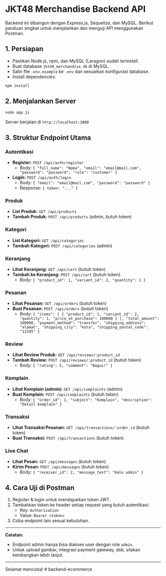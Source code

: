 # JKT48 Merchandise Backend API

Backend ini dibangun dengan Express.js, Sequelize, dan MySQL. Berikut panduan singkat untuk menjalankan dan menguji API menggunakan Postman.

## 1. Persiapan

- Pastikan Node.js, npm, dan MySQL (Laragon) sudah terinstall.
- Buat database `jkt48_merchandise_db` di MySQL.
- Salin file `.env.example` ke `.env` dan sesuaikan konfigurasi database.
- Install dependencies:

```bash
npm install
```

## 2. Menjalankan Server

```bash
node app.js
```

Server berjalan di `http://localhost:3000`

## 3. Struktur Endpoint Utama

### Autentikasi

- **Register:** `POST /api/auth/register`
  - Body: `{ "full_name": "Nama", "email": "email@mail.com", "password": "password", "role": "customer" }`
- **Login:** `POST /api/auth/login`
  - Body: `{ "email": "email@mail.com", "password": "password" }`
  - Response: `{ token: "..." }`

### Produk

- **List Produk:** `GET /api/products`
- **Tambah Produk:** `POST /api/products` (admin, butuh token)

### Kategori

- **List Kategori:** `GET /api/categories`
- **Tambah Kategori:** `POST /api/categories` (admin)

### Keranjang

- **Lihat Keranjang:** `GET /api/cart` (butuh token)
- **Tambah ke Keranjang:** `POST /api/cart` (butuh token)
  - Body: `{ "product_id": 1, "variant_id": 2, "quantity": 1 }`

### Pesanan

- **Lihat Pesanan:** `GET /api/orders` (butuh token)
- **Buat Pesanan:** `POST /api/orders` (butuh token)
  - Body: `{ "items": [ { "product_id": 1, "variant_id": 2, "quantity": 1, "price_at_purchase": 100000 } ], "total_amount": 100000, "payment_method": "transfer", "shipping_address": "alamat", "shipping_city": "kota", "shipping_postal_code": "12345" }`

### Review

- **Lihat Review Produk:** `GET /api/reviews/:product_id`
- **Tambah Review:** `POST /api/reviews/:product_id` (butuh token)
  - Body: `{ "rating": 5, "comment": "Bagus!" }`

### Komplain

- **Lihat Komplain (admin):** `GET /api/complaints` (admin)
- **Buat Komplain:** `POST /api/complaints` (butuh token)
  - Body: `{ "order_id": 1, "subject": "Komplain", "description": "Detail komplain" }`

### Transaksi

- **Lihat Transaksi Pesanan:** `GET /api/transactions/:order_id` (butuh token)
- **Buat Transaksi:** `POST /api/transactions` (butuh token)

### Live Chat

- **Lihat Pesan:** `GET /api/messages` (butuh token)
- **Kirim Pesan:** `POST /api/messages` (butuh token)
  - Body: `{ "receiver_id": 2, "message_text": "Halo admin" }`

## 4. Cara Uji di Postman

1. Register & login untuk mendapatkan token JWT.
2. Tambahkan token ke header setiap request yang butuh autentikasi:
   - Key: `Authorization`
   - Value: `Bearer <token>`
3. Coba endpoint lain sesuai kebutuhan.

---

**Catatan:**

- Endpoint admin hanya bisa diakses user dengan role `admin`.
- Untuk upload gambar, integrasi payment gateway, dsb, silakan kembangkan lebih lanjut.

---

Selamat mencoba!
#   b a c k e n d - e c o m m e r c e  
 